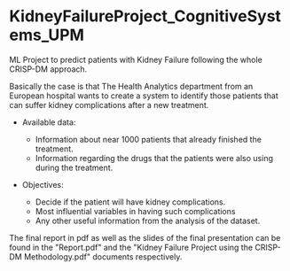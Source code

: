 # KidneyFailureProject_CognitiveSystems_UPM

ML Project to predict patients with Kidney Failure following the whole CRISP-DM approach.

Basically the case is that The Health Analytics department from an European hospital wants to create a system to identify those patients that can suffer kidney complications after a new treatment.

* Available data:
  * Information about near 1000 patients that already finished the treatment.
  * Information regarding the drugs that the patients were also using during the treatment.
    
* Objectives:
  * Decide if the patient will have kidney complications.
  * Most influential variables in having such complications
  * Any other useful information from the analysis of the dataset.
  

The final report in pdf as well as the slides of the final presentation can be found in the "Report.pdf" and the "Kidney Failure Project using the CRISP-DM Methodology.pdf" documents respectively.
